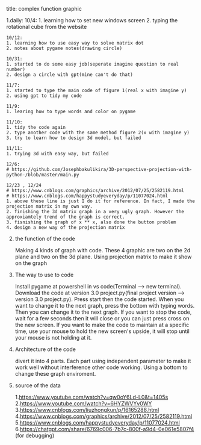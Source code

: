 title:
    complex function graphic

1.daily:
    10/4:
    1. learning how to set new windows screen
    2. typing the rotational cube from the website
    
    10/12:
    1. learning how to use easy way to solve matrix dot
    2. notes about pygame notes(drawing circle)
    
    10/31:
    1. started to do some easy job(seperate imagine question to real number)
    2. design a circle with gpt(mine can't do that)
    
    11/7:
    1. started to type the main code of figure 1(real x with imagine y)
    2. using gpt to tidy my code
    
    11/9:
    1. learing how to type words and color on pygame
    
    11/10:
    1. tidy the code again
    2. type another code with the same method figure 2(x with imagine y)
    3. try to learn how to design 3d model, but failed
    
    11/11:
    1. trying 3d with easy way, but failed
    
    12/6:
    # https://github.com/Josephbakulikira/3D-perspective-projection-with-python-/blob/master/main.py
    
    12/23 , 12/24
    # https://www.cnblogs.com/graphics/archive/2012/07/25/2582119.html
    # https://www.cnblogs.com/happystudyeveryday/p/11077024.html
    1. above these line is just I do it for reference. In fact, I made the projection matrix in my own way. 
    2. finishing the 3d matrix graph in a very ugly graph. However the approxiamtely trend of the graph is correct.
    3. fisnishing the graph of x ** x, also done the button problem
    4. design a new way of the projection matrix

2. the function of the code

   Making 4 kinds of graph with code. These 4 graphic are two on the 2d plane and two on the 3d plane. Using projection matrix to make it show on the graph

3. The way to use to code
   
    Install pygame at powershell in vs code(Terminal --> new terminal). Download the code at version 3.0 project.py(final project version --> version 3.0 project.py). Press start then the code started. When you want to change it to the next graph, press the bottom with typing words. Then you can change it to the next graph. If you want to stop the code, wait for a few seconds then it will close or you can just press cross on the new screen. If you want to make the code to maintain at a specific time, use your mouse to hold the new screen's upside, it will stop until your mouse is not holding at it.

5. Architecture of the code
   
    divert it into 4 parts. Each part using independent parameter to make it work well without interference other code working. Using a bottom to change these graph enviroment.

7. source of the data
   
    1.https://www.youtube.com/watch?v=qw0oY6Ld-L0&t=1405s
    2.https://www.youtube.com/watch?v=6HYZWVYv0WY
    3.https://www.cnblogs.com/liuzhongkun/p/16165288.html
    4.https://www.cnblogs.com/graphics/archive/2012/07/25/2582119.html
    5.https://www.cnblogs.com/happystudyeveryday/p/11077024.html
    6.https://chatgpt.com/share/6769c006-7b7c-800f-a9d4-0e061e5807f4 (for debugging)
